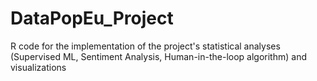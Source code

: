 # DataPopEu_Project
R code for the implementation of the project's statistical analyses (Supervised ML, Sentiment Analysis, Human-in-the-loop algorithm) and visualizations
